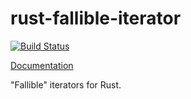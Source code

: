 # rust-fallible-iterator

[![Build Status](https://travis-ci.org/sfackler/rust-fallible-iterator.svg?branch=master)](https://travis-ci.org/sfackler/rust-fallible-iterator)

[Documentation](https://sfackler.github.io/rust-fallible-iterator/doc/v0.1.1/fallible_iterator)

"Fallible" iterators for Rust.
